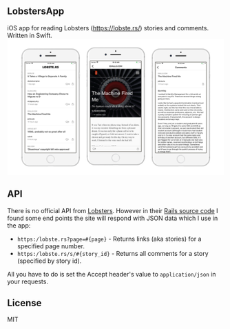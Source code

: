 ## LobstersApp
iOS app for reading Lobsters (https://lobste.rs/) stories and comments. Written in Swift.
![](./Screenshots/Screenshot.png)

## API
There is no official API from [Lobsters](https://lobste.rs/). However in their [Rails source code](https://github.com/lobsters/lobsters) I found some end points the site will respond with JSON data which I use in the app:
- `https:/lobste.rs?page=#{page}` - Returns links (aka stories) for a specified page number.
- `https:/lobste.rs/s/#{story_id}` - Returns all comments for a story (specified by story id).

All you have to do is set the Accept header's value to `application/json` in your requests.

## License
MIT
